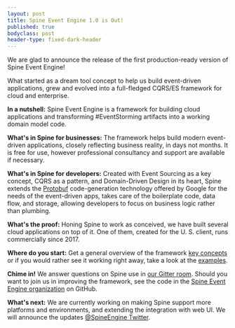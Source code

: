 ```yaml
---
layout: post
title: Spine Event Engine 1.0 is Out!
published: true
bodyclass: post
header-type: fixed-dark-header
---
```


We are glad to announce the release of the first production-ready version of Spine Event Engine!

What started as a dream tool concept to help us build event-driven applications, grew and evolved into a full-fledged CQRS/ES framework for cloud and enterprise.

<!--more-->

**In a nutshell:** Spine Event Engine is a framework for building cloud applications and transforming #EventStorming artifacts into a working domain model code.

**What's in Spine for businesses:**
The framework helps build modern event-driven applications, closely reflecting business reality, in days not months. It is free for use, however professional consultancy and support are available if necessary.

**What's in Spine for developers:**
Created with Event Sourcing as a key concept, CQRS as a pattern, and Domain-Driven Design in its heart, Spine extends the [Protobuf](https://developers.google.com/protocol-buffers/) code-generation technology offered by Google for the needs of the event-driven apps, takes care of the boilerplate code, data flow, and storage, allowing developers to focus on business logic rather than plumbing.

**What's the proof:**
Honing Spine to work as conceived, we have built several cloud applications on top of it. One of them, created for the U. S. client, runs commercially since 2017.

**Where do you start:**
Get a general overview of the framework [key concepts]({{site.baseurl}}/docs/concepts/) or if you would rather see it working right away, take a look at the [examples](https://github.com/spine-examples/).

**Chime in!**
We answer questions on Spine use in [our Gitter room](https://gitter.im/SpineEventEngine/community).
Should you want to join us in improving the framework, see the code in the [Spine Event Engine organization](https://github.com/SpineEventEngine/) on GitHub.

**What's next:**
We are currently working on making Spine support more platforms and environments, and extending the integration with web UI. We will announce the updates [@SpineEngine Twitter](https://twitter.com/SpineEngine).
